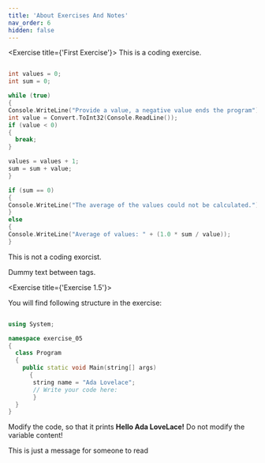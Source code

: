 ```yaml
---
title: 'About Exercises And Notes'
nav_order: 6
hidden: false
---
```


<Exercise title={'First Exercise'}>
This is a coding exercise.

  ```cpp

int values = 0;
int sum = 0;

while (true)
{
  Console.WriteLine("Provide a value, a negative value ends the program");
  int value = Convert.ToInt32(Console.ReadLine());
  if (value < 0)
  {
    break;
  }

  values = values + 1;
  sum = sum + value;
}

if (sum == 0)
{
  Console.WriteLine("The average of the values could not be calculated.");
}
else
{
  Console.WriteLine("Average of values: " + (1.0 * sum / value));
}
```
  
This is not a coding exorcist.
</Exercise>

Dummy text between tags.

<Exercise title={'Exercise 1.5'}>
  
You will find following structure in the exercise:
  
```cpp

using System;

namespace exercise_05
{
  class Program
  {
    public static void Main(string[] args)
      {
       string name = "Ada Lovelace";
       // Write your code here:            
       }
  }
}
```

Modify the code, so that it prints **Hello Ada LoveLace!**
Do not modify the variable content!
    
</Exercise>

<Note>This is just a message for someone to read</Note>
